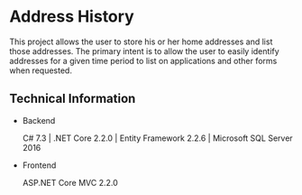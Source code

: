 # Address History

This project allows the user to store his or her home addresses and list those addresses. The primary intent is to 
allow the user to easily identify addresses for a given time period to list on applications and other forms when 
requested.

## Technical Information

* Backend

  C# 7.3 | .NET Core 2.2.0 | Entity Framework 2.2.6 | Microsoft SQL Server 2016

* Frontend

  ASP.NET Core MVC 2.2.0

